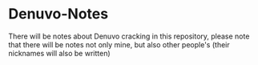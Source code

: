 # Denuvo-Notes
There will be notes about Denuvo cracking in this repository, please note that there will be notes not only mine, but also other people's (their nicknames will also be written)

